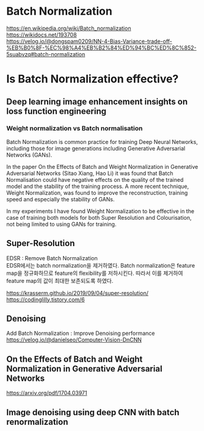# Batch Normalization
https://en.wikipedia.org/wiki/Batch_normalization  
https://wikidocs.net/193708  
https://velog.io/@dongspam0209/NN-4-Bias-Variance-trade-off-%EB%B0%8F-%EC%98%A4%EB%B2%84%ED%94%BC%ED%8C%852-5suabvzq#batch-normalization

# Is Batch Normalization effective?
## Deep learning image enhancement insights on loss function engineering
### Weight normalization vs Batch normalisation
Batch Normalization is common practice for training Deep Neural Networks, including those for image generations including Generative Adversarial Networks (GANs).

In the paper On the Effects of Batch and Weight Normalization in Generative Adversarial Networks (Sitao Xiang, Hao Li) it was found that Batch Normalisation could have negative effects on the quality of the trained model and the stability of the training process. A more recent technique, Weight Normalization, was found to improve the reconstruction, training speed and especially the stability of GANs.

In my experiments I have found Weight Normalization to be effective in the case of training both models for both Super Resolution and Colourisation, not being limited to using GANs for training.

## Super-Resolution
EDSR : Remove Batch Normalization  
EDSR에서는 batch normalization을 제거하였다. Batch normalization은 feature map을 정규화하므로 feature의 flexibility를 저하시킨다. 따라서 이를 제거하여 feature map의 값이 최대한 보존되도록 하였다.  

https://krasserm.github.io/2019/09/04/super-resolution/  
https://codinglilly.tistory.com/6

## Denoising
Add Batch Normalization : Improve Denoising performance  
https://velog.io/@danielseo/Computer-Vision-DnCNN

## On the Effects of Batch and Weight Normalization in Generative Adversarial Networks
https://arxiv.org/pdf/1704.03971  

## Image denoising using deep CNN with batch renormalization
